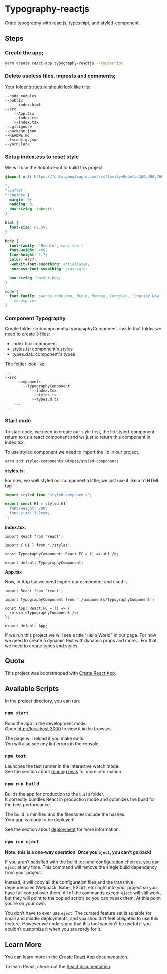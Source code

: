 # Typography-reactjs

Crate typography with reactjs, typescript, and styled-component.

## Steps

### Create the app;

```bash
yarn create react-app typography-reactjs --typescript 
```

### Delete useless files, imposts and comments;

Your folder structure should look like this:

```
--node_modules
--public
	--index.html
--src
	--App.tsx
	--index.css
	--index.tsx
--.gitignore
--package.json
--README.md
--tsconfig.json
--yarn.lock
```

### Setup index.css to reset style

We will use the Roboto Font to build this project

```css
@import url('https://fonts.googleapis.com/css?family=Roboto:300,400,700,900&display=swap');

*,
*::after,
*::before {
  margin: 0;
  padding: 0;
  box-sizing: inherit;
}

html {
  font-size: 62.5%;
}

body {
  font-family: 'Roboto', sans-serif;
  font-weight: 400;
  line-height: 1.7;
  color: #777;
  -webkit-font-smoothing: antialiased;
  -moz-osx-font-smoothing: grayscale;

  box-sizing: border-box;
}

code {
  font-family: source-code-pro, Menlo, Monaco, Consolas, 'Courier New',
    monospace;
}

```

### Component Typography

Create folder src/components/TypographyComponent. inside that folder we need to create 3 files:

- index.tsx: component
- styles.ts: component's styles
- types.d.ts: component's types

The folder look like:

```
...
--src
	--components
		--TypographyComponent
			--index.tsx
			--styles.ts
			--types.d.ts
	...
...
```

### Start code

To start code, we need to create our style first, the lib styled-component return to us a react component and we just to return this component in index.tsx.

To use styled component we need to import the lib in our project.

```bash
yarn add styled-components @types/styled-components
```



**styles.ts**:

For now, we well styled our component a little, we just use it like a h1 HTML tag.

```ts
import styled from 'styled-components';

export const H1 = styled.h1`
  font-weight: 700;
  font-size: 3.2rem;
`;

```

**index.tsx**:

```tsx
import React from 'react';

import { H1 } from './styles';

const TypographyComponent: React.FC = () => <H1 />;

export default TypographyComponent;
```

**App.tsx**

Now, in App.tsx we need import our component and used it.

```tsx
import React from 'react';

import TypographyComponent from './components/TypographyComponent';

const App: React.FC = () => {
  return <TypographyComponent />;
};

export default App;
```

If we run this project we will see a title "Hello World" in our page. For now we need to create a dynamic text with dynamic props and more... For that, we need to create types and styles.





## Quote

This project was bootstrapped with [Create React App](https://github.com/facebook/create-react-app).

## Available Scripts

In the project directory, you can run:

### `npm start`

Runs the app in the development mode.<br>
Open [http://localhost:3000](http://localhost:3000) to view it in the browser.

The page will reload if you make edits.<br>
You will also see any lint errors in the console.

### `npm test`

Launches the test runner in the interactive watch mode.<br>
See the section about [running tests](https://facebook.github.io/create-react-app/docs/running-tests) for more information.

### `npm run build`

Builds the app for production to the `build` folder.<br>
It correctly bundles React in production mode and optimizes the build for the best performance.

The build is minified and the filenames include the hashes.<br>
Your app is ready to be deployed!

See the section about [deployment](https://facebook.github.io/create-react-app/docs/deployment) for more information.

### `npm run eject`

**Note: this is a one-way operation. Once you `eject`, you can’t go back!**

If you aren’t satisfied with the build tool and configuration choices, you can `eject` at any time. This command will remove the single build dependency from your project.

Instead, it will copy all the configuration files and the transitive dependencies (Webpack, Babel, ESLint, etc) right into your project so you have full control over them. All of the commands except `eject` will still work, but they will point to the copied scripts so you can tweak them. At this point you’re on your own.

You don’t have to ever use `eject`. The curated feature set is suitable for small and middle deployments, and you shouldn’t feel obligated to use this feature. However we understand that this tool wouldn’t be useful if you couldn’t customize it when you are ready for it.

## Learn More

You can learn more in the [Create React App documentation](https://facebook.github.io/create-react-app/docs/getting-started).

To learn React, check out the [React documentation](https://reactjs.org/).
